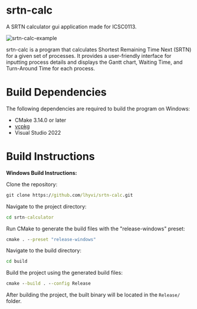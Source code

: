 # srtn-calc

A SRTN calculator gui application made for ICSC0113.

![srtn-calc-example](https://github.com/lhyvi/srtn-calc/assets/36299204/94617e39-c7bd-4213-a919-958c744686ce)

srtn-calc is a program that calculates Shortest Remaining Time Next (SRTN) for a given set of processes. It provides a user-friendly interface for inputting process details and displays the Gantt chart, Waiting Time, and Turn-Around Time for each process.

# Build Dependencies

The following dependencies are required to build the program on Windows:
- CMake 3.14.0 or later
- [vcpkg](https://github.com/microsoft/vcpkg)
- Visual Studio 2022

# Build Instructions

**Windows Build Instructions:**

Clone the repository:
```bat
git clone https://github.com/lhyvi/srtn-calc.git
```
Navigate to the project directory:
```bat
cd srtn-calculator
```
Run CMake to generate the build files with the "release-windows" preset:
```bat
cmake . --preset "release-windows"
```
Navigate to the build directory:
```bat
cd build
```
Build the project using the generated build files:
```bat
cmake --build . --config Release
```
After building the project, the built binary will be located in the `Release/` folder.
